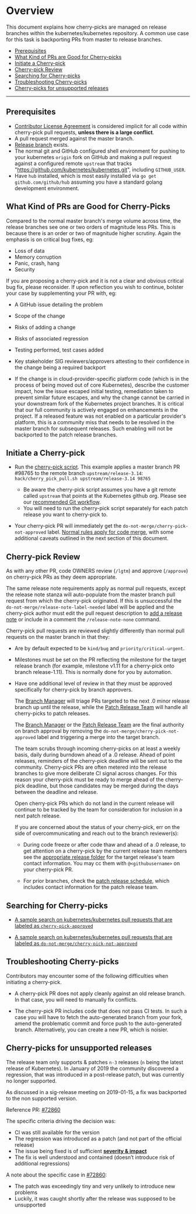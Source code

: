 # Overview

This document explains how cherry-picks are managed on release branches within
the kubernetes/kubernetes repository.
A common use case for this task is backporting PRs from master to release 
branches.

-   [Prerequisites](#prerequisites)
-   [What Kind of PRs are Good for Cherry-picks](#what-kind-of-prs-are-good-for-cherry-picks)
-   [Initiate a Cherry-pick](#initiate-a-cherry-pick)
-   [Cherry-pick Review](#cherry-pick-review)
-   [Searching for Cherry-picks](#searching-for-cherry-picks)
-   [Troubleshooting Cherry-picks](#troubleshooting-cherry-picks)
-   [Cherry-picks for unsupported releases](#cherry-picks-for-unsupported-releases)

---

## Prerequisites
 * [Contributor License Agreement](http://git.k8s.io/community/CLA.md) is
   considered implicit for all code within cherry-pick pull requests,
   **unless there is a large conflict**.
 * A pull request merged against the master branch.
 * [Release branch](https://git.k8s.io/release/docs/branching.md) exists.
 * The normal git and GitHub configured shell environment for pushing to your
   kubernetes `origin` fork on GitHub and making a pull request against a 
   configured remote `upstream` that tracks
   "https://github.com/kubernetes/kubernetes.git", including `GITHUB_USER`.
 * Have `hub` installed, which is most easily installed via `go get
   github.com/github/hub` assuming you have a standard golang development
   environment.


## What Kind of PRs are Good for Cherry-Picks

Compared to the normal master branch's merge volume across time,
the release branches see one or two orders of magnitude less PRs.
This is because there is an order or two of magnitude higher scrutiny.
Again the emphasis is on critical bug fixes, eg:
 * Loss of data
 * Memory corruption
 * Panic, crash, hang
 * Security

If you are proposing a cherry-pick and it is not a clear and obvious
critical bug fix, please reconsider.  If upon reflection you wish to
continue, bolster your case by supplementing your PR with, eg:

 * A GitHub issue detailing the problem

 * Scope of the change

 * Risks of adding a change

 * Risks of associated regression

 * Testing performed, test cases added

 * Key stakeholder SIG reviewers/approvers attesting to their confidence in the
   change being a required backport

 * If the change is in cloud-provider-specific platform code (which is in the
   process of being moved out of core Kubernetes), describe the customer impact,
   how the issue escaped initial testing, remediation taken to prevent similar
   future escapes, and why the change cannot be carried in your downstream
   fork of the Kubernetes project branches.  It is critical that our full
   community is actively engaged on enhancements in the project.  If a
   released feature was not enabled on a particular provider's platform, this
   is a community miss that needs to be resolved in the master branch for
   subsequent releases.  Such enabling will not be backported to the patch
   release branches.


## Initiate a Cherry-pick
 * Run the [cherry-pick 
   script](https://git.k8s.io/kubernetes/hack/cherry_pick_pull.sh).
   This example applies a master branch PR #98765 to the remote branch
   `upstream/release-3.14`: `hack/cherry_pick_pull.sh upstream/release-3.14
   98765`
   * Be aware the cherry-pick script assumes you have a git remote called 
   `upstream` that points at the Kubernetes github org.
   Please see our [recommended Git workflow](https://git.k8s.io/community/contributors/guide/github-workflow.md#workflow).
   * You will need to run the cherry-pick script separately for each patch release you want to cherry-pick to.

 * Your cherry-pick PR will immediately get the `do-not-merge/cherry-pick-not-approved` label. 
   [Normal rules apply for code merge](https://github.com/kubernetes/community/blob/master/contributors/devel/sig-release/release.md#tldr),
   with some additional caveats outlined in the next section of this document.

## Cherry-pick Review

As with any other PR, code OWNERS review (`/lgtm`) and approve (`/approve`) on
cherry-pick PRs as they deem appropriate.

The same release note requirements apply as normal pull requests,
except the release note stanza will auto-populate from the master
branch pull request from which the cherry-pick originated.  If this
is unsuccessful the `do-not-merge/release-note-label-needed` label
will be applied and the cherry-pick author must edit the pull request
description to [add a release note](https://git.k8s.io/community/contributors/guide/release-notes.md)
or include in a comment the `/release-note-none` command.

Cherry-pick pull requests are reviewed slightly differently than normal
pull requests on the master branch in that they:

 * Are by default expected to be `kind/bug` and `priority/critical-urgent`.

 * Milestones must be set on the PR reflecting the milestone for the target
   release branch (for example, milestone v1.11 for a cherry-pick onto branch
   release-1.11). This is normally done for you by automation.

 * Have one additional level of review in that they must be approved specifically
   for cherry-pick by branch approvers.

   The [Branch Manager](https://git.k8s.io/sig-release/release-team/role-handbooks/branch-manager)
   will triage PRs targeted to the next .0 minor release branch up until the 
   release, while the [Patch Release Team](https://git.k8s.io/sig-release/release-team/role-handbooks/patch-release-manager) 
   will handle all cherry-picks to patch releases.

   The [Branch Manager](https://git.k8s.io/sig-release/release-team/role-handbooks/branch-manager)
   or the [Patch Release Team](https://git.k8s.io/sig-release/release-team/role-handbooks/patch-release-manager)
   are the final authority on branch approval by removing the `do-not-merge/cherry-pick-not-approved`
   label and triggering a merge into the target branch.

   The team scrubs through incoming cherry-picks on at least a weekly basis, daily during
   burndown ahead of a .0 release.  Ahead of point releases, reminders of the
   cherry-pick deadline will be sent out to the community.  Cherry-pick PRs are
   often metered into the release branches to give more deliberate CI signal across
   changes.  For this reason your cherry-pick must be ready to merge ahead of
   the cherry-pick deadline, but those candidates may be merged during the days
   between the deadline and release.

   Open cherry-pick PRs which do not land in the current release will
   continue to be tracked by the team for consideration for inclusion in a next
   patch release.

   If you are concerned about the status of your cherry-pick, err on the
   side of overcommunicating and reach out to the branch reviewer(s):

   * During code freeze or after code thaw and ahead of a .0 release, to get attention on a cherry-pick by the current
     release team members see the [appropriate release folder](https://git.k8s.io/sig-release/releases)
     for the target release's team contact information. You may cc them with
     `@<githubusername>` on your cherry-pick PR.

   * For prior branches, check the [patch release schedule](https://git.k8s.io/sig-release/releases/patch-releases.md), which includes contact information for the patch release team.

## Searching for Cherry-picks

- [A sample search on kubernetes/kubernetes pull requests that are labeled as `cherry-pick-approved`](https://github.com/kubernetes/kubernetes/pulls?q=is%3Aopen+is%3Apr+label%3Acherry-pick-approved)

- [A sample search on kubernetes/kubernetes pull requests that are labeled as `do-not-merge/cherry-pick-not-approved`](https://github.com/kubernetes/kubernetes/pulls?q=is%3Aopen+is%3Apr+label%3Ado-not-merge%2Fcherry-pick-not-approved)


## Troubleshooting Cherry-picks

Contributors may encounter some of the following difficulties when initiating a cherry-pick.

- A cherry-pick PR does not apply cleanly against an old release branch.
In that case, you will need to manually fix conflicts.

- The cherry-pick PR includes code that does not pass CI tests.
In such a case you will have to fetch the auto-generated branch from your fork, amend the problematic commit and force push to the auto-generated branch.
Alternatively, you can create a new PR, which is noisier.

## Cherry-picks for unsupported releases

The release team only supports & patches `n-3` releases (`n` being the latest release of Kubernetes). In January of 2019 the community discovered a regression, that was introduced in a post-release patch, but was currently no longer supported.

As discussed in a sig-release meeting on 2019-01-15, a fix was backported to the non supported version.

Reference PR: [#72860](https://github.com/kubernetes/kubernetes/pull/72860#issuecomment-454072746)

The specific criteria driving the decision was:

- CI was still available for the version
- The regression was introduced as a patch (and not part of the official release)
- The issue being fixed is of sufficient **[severity & impact](#what-kind-of-prs-are-good-for-cherry-picks)**
- The fix is well understood and contained (doesn’t introduce risk of additional regressions)

A note about the specific case in [#72860](https://github.com/kubernetes/kubernetes/pull/72860#issuecomment-454072746):

- The patch was exceedingly tiny and very unlikely to introduce new problems
- Luckily, it was caught shortly after the release was supposed to be unsupported